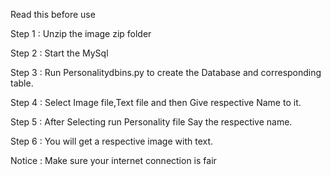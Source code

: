 Read this before use

Step 1 : Unzip the image zip folder

Step 2 : Start the MySql

Step 3 : Run Personalitydbins.py to create the Database and corresponding table.

Step 4 : Select Image file,Text file and then Give respective Name to it.

Step 5 : After Selecting run Personality file Say the respective name.

Step 6 : You will get a respective image with text.

Notice : 
        Make sure your internet connection is fair
